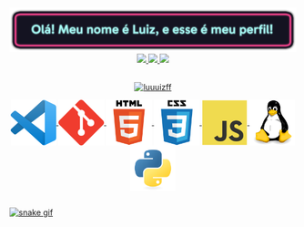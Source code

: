 <img src="https://github.com/Luuuizff/Luuuizff/blob/main/master/Assets/github2.png"/>

<!--
<h1 align="center"> Olá! Meu nome é Luiz, e esse é meu perfil! <img src="https://raw.githubusercontent.com/Luuuizff/Luuuizff/main/master/Assets/Hi.gif" width="29px"> </h1>
-->


<div align="center">
  <a href="https://github.com/Luuuizff"/>
  <img height="180em" src="https://github-readme-stats.vercel.app/api?username=luuuizff&show_icons=true&theme=radical&include_all_commits=true&count_private=true"/>
  <img height="180em" src="https://github-readme-stats.vercel.app/api/top-langs/?username=rafaballerini&layout=compact&langs_count=7&theme=radical"/>
  <img width="49%" src="https://github-readme-streak-stats.herokuapp.com/?user=luuuizff&theme=radical" />
</div>
  
<br>
  
<p align="center"> <img src="https://komarev.com/ghpvc/?username=luuuizff&label=Visitas&color=9a07df&style=flat" alt="luuuizff" /> </p>

<!--
<img src="https://github.com/Luuuizff/Luuuizff/blob/main/master/Assets/githubTeste.png"/>
-->


<p align="center">
    <img align="center" width="80" height="80"/ src="https://github.com/Luuuizff/Luuuizff/blob/main/master/Assets/icons/Visual_Studio_Code_1.35_icon.png"/>
    <img align="center" width="80" height="80"/ src="https://github.com/Luuuizff/Luuuizff/blob/main/master/Assets/icons/git.svg"/>
    <img align="center" width="80" height="80"/ src="https://github.com/Luuuizff/Luuuizff/blob/main/master/Assets/icons/html5-original-wordmark.svg"/>
    <img align="center" width="80" height="80"/ src="https://github.com/Luuuizff/Luuuizff/blob/main/master/Assets/icons/css3-original-wordmark.svg"/>
    <img align="center" width="80" height="80"/ src="https://github.com/Luuuizff/Luuuizff/blob/main/master/Assets/icons/javascript-original.svg"/>
    <img align="center" width="80" height="80"/ src="https://github.com/Luuuizff/Luuuizff/blob/main/master/Assets/icons/linux-original.svg"/>
    <img align="center" width="80" height="80"/ src="https://github.com/Luuuizff/Luuuizff/blob/main/master/Assets/icons/python-original.svg"/>
</p>
  
<!--
 Themes: https://github.com/anuraghazra/github-readme-stats/blob/master/themes/README.md
-->
##
![snake gif](https://github.com/Luuuizff/Luuuizff/blob/output/github-contribution-grid-snake.svg)
